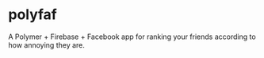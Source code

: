 polyfaf
=======

A Polymer + Firebase + Facebook app for ranking your friends according to how annoying they are.
